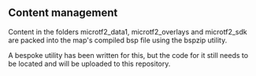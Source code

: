 ## Content management
Content in the folders microtf2_data1, microtf2_overlays and microtf2_sdk are packed into the map's compiled bsp file using the bspzip utility.

A bespoke utility has been written for this, but the code for it still needs to be located and will be uploaded to this repository.